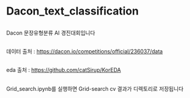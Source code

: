 # Dacon_text_classification
##
Dacon 문장유형분류 AI 경진대회입니다 
##
데이터 출처 : https://dacon.io/competitions/official/236037/data 
##
eda 출처 : https://github.com/catSirup/KorEDA

##
Grid_search.ipynb를 실행하면 Grid-search cv 결과가 디렉토리로 저장됩니다
